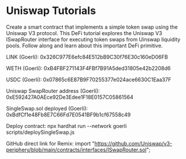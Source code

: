 # Uniswap Tutorials

Create a smart contract that implements a simple token swap using the Uniswap V3 protocol. This DeFi tutorial explores the Uniswap V3 ISwapRouter interface for executing token swaps from Uinswap liquidity pools. Follow along and learn about this important DeFi primitive.

LINK (Goerli):
0x326C977E6efc84E512bB9C30f76E30c160eD06FB

WETH (Goerli):
0xB4FBF271143F4FBf7B91A5ded31805e42b2208d6

USDC (Goerli):
0x07865c6E87B9F70255377e024ace6630C1Eaa37F

Uniswap SwapRouter address (Goerli):
0xE592427A0AEce92De3Edee1F18E0157C05861564

SingleSwap.sol deployed (Goerli):
0xBdfCf1e48Fb8E7C66Fd7E0541BF9b1cf67558c49

Deploy contract:
npx hardhat run --network goerli scripts/deploySingleSwap.js

GitHub direct link for Remix:
import "https://github.com/Uniswap/v3-periphery/blob/main/contracts/interfaces/ISwapRouter.sol";
